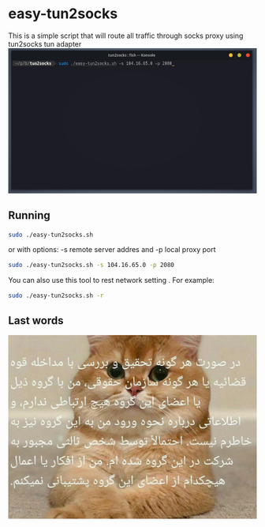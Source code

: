 # easy-tun2socks
This is a simple script that will route all traffic through socks proxy using tun2socks tun adapter
![](https://raw.githubusercontent.com/0x187/ClearText/main/images/Peek%202022-11-08%2019-05.gif)

## Running 

```bash
sudo ./easy-tun2socks.sh
```
or with options:
-s remote server addres and -p local proxy port
```bash
sudo ./easy-tun2socks.sh -s 104.16.65.0 -p 2080
```

You can also use this tool to rest network setting . For example:
```bash
sudo ./easy-tun2socks.sh -r 
```

## Last words

<img src="https://raw.githubusercontent.com/0x187/ClearText/main/68747470733a2f2f692e696d6775722e636f6d2f774d34553835682e6a7067.jpg">

